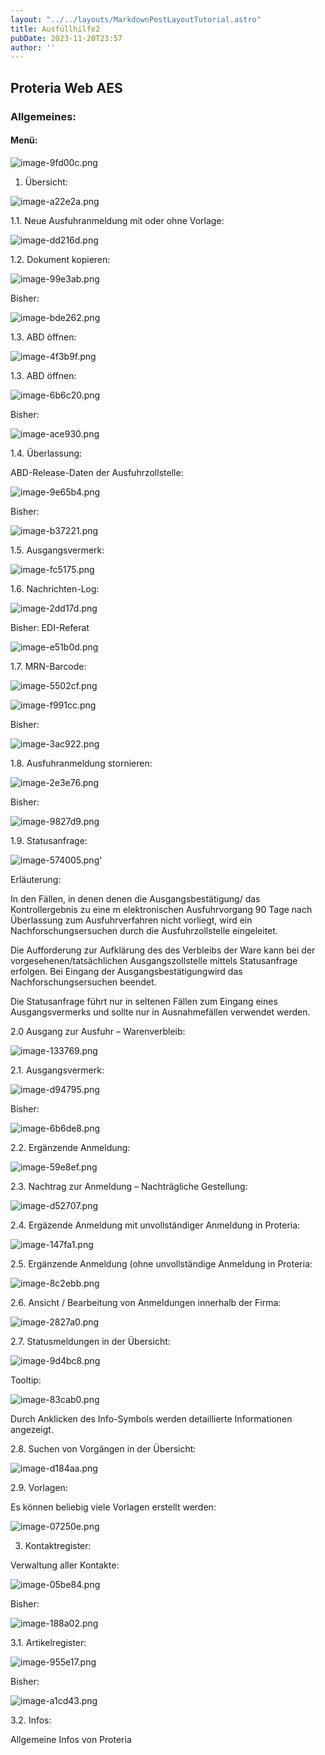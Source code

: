 ```yaml
---
layout: "../../layouts/MarkdownPostLayoutTutorial.astro"
title: Ausfüllhilfe2
pubDate: 2023-11-20T23:57
author: ''
---
```


## **Proteria Web AES**

### Allgemeines:

#### Menü:

![image-9fd00c.png](../../images/tutorials/image-9fd00c.png)

1. Übersicht:

![image-a22e2a.png](../../images/tutorials/image-a22e2a.png)

1.1. Neue Ausfuhranmeldung mit oder ohne Vorlage:

![image-dd216d.png](../../images/tutorials/image-dd216d.png)

1.2. Dokument kopieren:

![image-99e3ab.png](../../images/tutorials/image-99e3ab.png)

Bisher:

![image-bde262.png](../../images/tutorials/image-bde262.png)

1.3. ABD öffnen:

![image-4f3b9f.png](../../images/tutorials/image-4f3b9f.png)

1.3. ABD öffnen:

![image-6b6c20.png](../../images/tutorials/image-6b6c20.png)

Bisher:

![image-ace930.png](../../images/tutorials/image-ace930.png)

1.4. Überlassung:

ABD-Release-Daten der Ausfuhrzollstelle:

![image-9e65b4.png](../../images/tutorials/image-9e65b4.png)

Bisher:

![image-b37221.png](../../images/tutorials/image-b37221.png)

1.5. Ausgangsvermerk:

![image-fc5175.png](../../images/tutorials/image-fc5175.png)

1.6. Nachrichten-Log:

![image-2dd17d.png](../../images/tutorials/image-2dd17d.png)

Bisher: EDI-Referat

![image-e51b0d.png](../../images/tutorials/image-e51b0d.png)

1.7. MRN-Barcode:

![image-5502cf.png](../../images/tutorials/image-5502cf.png)

![image-f991cc.png](../../images/tutorials/image-f991cc.png)

Bisher:

![image-3ac922.png](../../images/tutorials/image-3ac922.png)

1.8. Ausfuhranmeldung stornieren:

![image-2e3e76.png](../../images/tutorials/image-2e3e76.png)

Bisher:

![image-9827d9.png](../../images/tutorials/image-9827d9.png)

1.9. Statusanfrage:

![image-574005.png](../../images/tutorials/image-574005.png)'

Erläuterung:

In den Fällen, in denen denen die Ausgangsbestätigung/ das Kontrollergebnis zu eine m elektronischen Ausfuhrvorgang 90 Tage nach Überlassung zum Ausfuhrverfahren nicht vorliegt, wird ein Nachforschungsersuchen durch die Ausfuhrzollstelle eingeleitet.

Die Aufforderung zur Aufklärung des des Verbleibs der Ware kann bei der vorgesehenen/tatsächlichen Ausgangszollstelle mittels Statusanfrage erfolgen. Bei Eingang der Ausgangsbestätigungwird das Nachforschungsersuchen beendet.

Die Statusanfrage führt nur in seltenen Fällen zum Eingang eines Ausgangsvermerks und sollte nur in Ausnahmefällen verwendet werden.

2\.0 Ausgang zur Ausfuhr – Warenverbleib:

![image-133769.png](../../images/tutorials/image-133769.png)

2.1. Ausgangsvermerk:

![image-d94795.png](../../images/tutorials/image-d94795.png)

Bisher:

![image-6b6de8.png](../../images/tutorials/image-6b6de8.png)

2.2. Ergänzende Anmeldung:

![image-59e8ef.png](../../images/tutorials/image-59e8ef.png)

2.3. Nachtrag zur Anmeldung – Nachträgliche Gestellung:

![image-d52707.png](../../images/tutorials/image-d52707.png)

2.4. Ergäzende Anmeldung mit unvollständiger Anmeldung in Proteria:

![image-147fa1.png](../../images/tutorials/image-147fa1.png)

2.5. Ergänzende Anmeldung (ohne unvollständige Anmeldung in Proteria:

![image-8c2ebb.png](../../images/tutorials/image-8c2ebb.png)

2.6. Ansicht / Bearbeitung von Anmeldungen innerhalb der Firma:

![image-2827a0.png](../../images/tutorials/image-2827a0.png)

2.7. Statusmeldungen in der Übersicht:

![image-9d4bc8.png](../../images/tutorials/image-9d4bc8.png)

Tooltip:

![image-83cab0.png](../../images/tutorials/image-83cab0.png)

Durch Anklicken des Info-Symbols werden detaillierte Informationen angezeigt.

2.8. Suchen von Vorgängen in der Übersicht:

![image-d184aa.png](../../images/tutorials/image-d184aa.png)

2.9. Vorlagen:

Es können beliebig viele Vorlagen erstellt werden:

![image-07250e.png](../../images/tutorials/image-07250e.png)

3. Kontaktregister:

Verwaltung aller Kontakte:

![image-05be84.png](../../images/tutorials/image-05be84.png)

Bisher:

![image-188a02.png](../../images/tutorials/image-188a02.png)

3.1. Artikelregister:

![image-955e17.png](../../images/tutorials/image-955e17.png)

Bisher:

![image-a1cd43.png](../../images/tutorials/image-a1cd43.png)

3.2. Infos:

Allgemeine Infos von Proteria